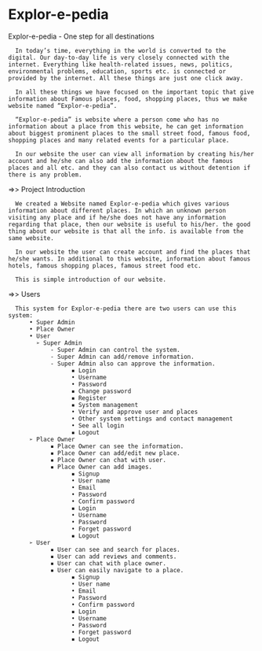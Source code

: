 # Explor-e-pedia
Explor-e-pedia - One step for all destinations


      In today’s time, everything in the world is converted to the digital. Our day-to-day life is very closely connected with the internet. Everything like health-related issues, news, politics, environmental problems, education, sports etc. is connected or provided by the internet. All these things are just one click away.
      
      In all these things we have focused on the important topic that give information about Famous places, food, shopping places, thus we make website named “Explor-e-pedia”.
      
      “Explor-e-pedia” is website where a person come who has no information about a place from this website, he can get information about biggest prominent places to the small street food, famous food, shopping places and many related events for a particular place.
      
      In our website the user can view all information by creating his/her account and he/she can also add the information about the famous places and all etc. and they can also contact us without detention if there is any problem.
      
=>> Project Introduction

      We created a Website named Explor-e-pedia which gives various information about different places. In which an unknown person visiting any place and if he/she does not have any information regarding that place, then our website is useful to his/her. the good thing about our website is that all the info. is available from the same website.
      
      In our website the user can create account and find the places that he/she wants. In additional to this website, information about famous hotels, famous shopping places, famous street food etc.

      This is simple introduction of our website.
      
=>> Users
      
      This system for Explor-e-pedia there are two users can use this system:
          • Super Admin
          • Place Owner
          • User
            ➢ Super Admin
                - Super Admin can control the system.
                - Super Admin can add/remove information.
                - Super Admin also can approve the information.
                      ▪ Login
                      • Username
                      • Password
                      ▪ Change password
                      ▪ Register
                      ▪ System management
                      • Verify and approve user and places
                      • Other system settings and contact management
                      • See all login
                      ▪ Logout
          ➢ Place Owner
                ▪ Place Owner can see the information.
                ▪ Place Owner can add/edit new place.
                ▪ Place Owner can chat with user.
                ▪ Place Owner can add images.
                      ▪ Signup
                      • User name
                      • Email
                      • Password
                      • Confirm password
                      ▪ Login
                      • Username
                      • Password
                      • Forget password
                      ▪ Logout
          ➢ User
                ▪ User can see and search for places.
                ▪ User can add reviews and comments.
                ▪ User can chat with place owner.
                ▪ User can easily navigate to a place.
                      ▪ Signup
                      • User name
                      • Email
                      • Password
                      • Confirm password
                      ▪ Login
                      • Username
                      • Password
                      • Forget password
                      ▪ Logout

